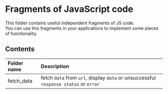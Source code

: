 # Fragments of JavaScript code

This folder contains useful independent fragments of JS code.  
You can use this fragments in your applications to implement some pieces of functionality.

## Contents

| Folder name | Description                                                                          |
| :---------- | :----------------------------------------------------------------------------------- |
| fetch_data  | fetch `data` from `url`, display `data` or unsuccessful `response status` or `error` |
